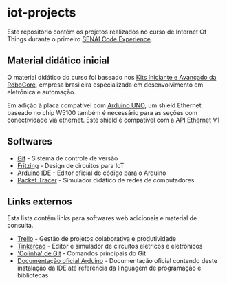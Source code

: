 # iot-projects

Este repositório contém os projetos realizados no curso de Internet Of Things durante o primeiro [SENAI Code Experience](https://codexp.sp.senai.br/).


## Material didático inicial

O material didático do curso foi baseado nos [Kits Iniciante e Avançado da RoboCore](https://www.robocore.net/loja/produtos/arduino-master-kit.html), empresa brasileira especializada em desenvolvimento em eletrônica e automação.

Em adição à placa compatível com [Arduino UNO](https://store.arduino.cc/usa/arduino-uno-rev3), um shield Ethernet baseado no chip W5100 também é necessário para as seções com conectividade via ethernet. Este shield é compativel com a [API Ethernet V1](https://www.arduino.cc/en/Reference/Ethernet)

## Softwares

- [Git](https://git-scm.com/) - Sistema de controle de versão
- [Fritzing](http://fritzing.org/) - Design de circuitos para IoT
- [Arduino IDE](https://www.arduino.cc/en/Main/Software) - Editor oficial de código para o Arduino
- [Packet Tracer](https://www.netacad.com/courses/packet-tracer-download/) - Simulador didático de redes de computadores

## Links externos

Esta lista contém links para softwares web adicionais e material de consulta.

- [Trello](http://trello.com) - Gestão de projetos colaborativa e produtividade
- [Tinkercad](https://www.tinkercad.com/) - Editor e simulador de circuitos elétricos e eletrônicos
- ['Colinha' de Git](https://www.git-tower.com/blog/git-cheat-sheet-pt) - Comandos principais do Git
- [Documentação oficial Arduino](https://www.arduino.cc/en/Main/Docs) - Documentação oficial contendo deste instalação da IDE até referência da linguagem de programação e bibliotecas